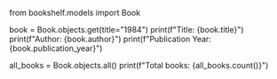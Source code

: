 from bookshelf.models import Book

book = Book.objects.get(title="1984")
print(f"Title: {book.title}")
print(f"Author: {book.author}")
print(f"Publication Year: {book.publication_year}")

all_books = Book.objects.all()
print(f"Total books: {all_books.count()}")
